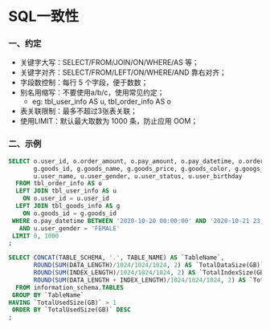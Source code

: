 # SQL一致性


### 一、约定 
 * 关键字大写：SELECT/FROM/JOIN/ON/WHERE/AS 等；
 * 关键字对齐：SELECT/FROM/LEFT/ON/WHERE/AND 靠右对齐；
 * 字段数控制：每行 5 个字段，便于数数；
 * 别名用缩写：不要使用a/b/c，使用常见约定；
   * eg: tbl_user_info AS u, tbl_order_info AS o
 * 表关联限制：最多不超过3张表关联；
 * 使用LIMIT：默认最大取数为 1000 条，防止应用 OOM；

### 二、示例

```sql
SELECT o.user_id, o.order_amount, o.pay_amount, o.pay_datetime, o.order_status,
       g.goods_id, g.goods_name, g.goods_price, g.goods_color, g.googs_weight, 
       u.user_name, u.user_gender, u.user_status, u.user_birthday
  FROM tbl_order_info AS o 
  LEFT JOIN tbl_user_info AS u 
    ON o.user_id = u.user_id 
  LEFT JOIN tbl_goods_info AS g 
    ON o.goods_id = g.goods_id 
 WHERE o.pay_datetime BETWEEN '2020-10-20 00:00:00' AND '2020-10-21 23:59:59'
   AND u.user_gender = 'FEMALE'
 LIMIT 0, 1000 
;
```

```sql
SELECT CONCAT(TABLE_SCHEMA, '.', TABLE_NAME) AS `TableName`,
       ROUND(SUM(DATA_LENGTH)/1024/1024/1024, 2) AS `TotalDataSize(GB)`,
       ROUND(SUM(INDEX_LENGTH)/1024/1024/1024, 2) AS `TotalIndexSize(GB)`,
       ROUND(SUM(DATA_LENGTH + INDEX_LENGTH)/1024/1024/1024, 2) AS `TotalUsedSize(GB)` 
  FROM information_schema.TABLES
 GROUP BY `TableName`
HAVING `TotalUsedSize(GB)` > 1
 ORDER BY `TotalUsedSize(GB)` DESC 
; 
```